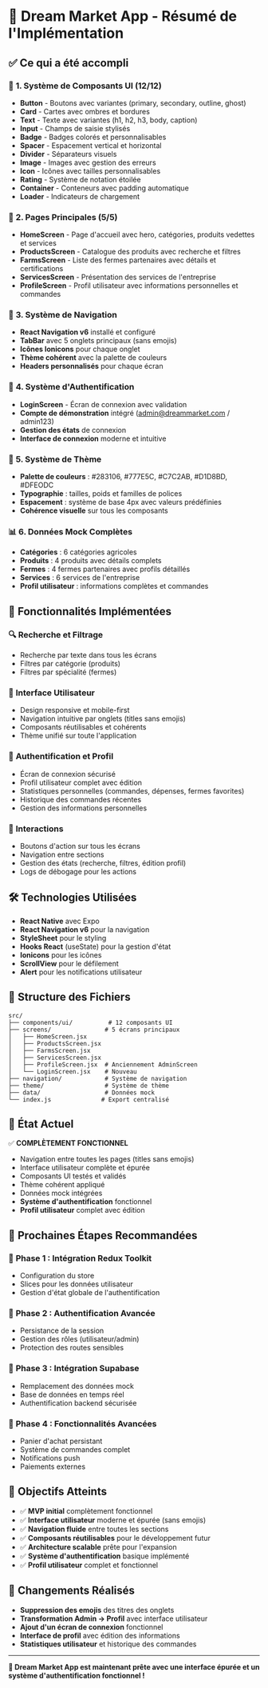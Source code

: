 # 🌾 Dream Market App - Résumé de l'Implémentation

## ✅ **Ce qui a été accompli**

### 🎨 **1. Système de Composants UI (12/12)**
- **Button** - Boutons avec variantes (primary, secondary, outline, ghost)
- **Card** - Cartes avec ombres et bordures
- **Text** - Texte avec variantes (h1, h2, h3, body, caption)
- **Input** - Champs de saisie stylisés
- **Badge** - Badges colorés et personnalisables
- **Spacer** - Espacement vertical et horizontal
- **Divider** - Séparateurs visuels
- **Image** - Images avec gestion des erreurs
- **Icon** - Icônes avec tailles personnalisables
- **Rating** - Système de notation étoilée
- **Container** - Conteneurs avec padding automatique
- **Loader** - Indicateurs de chargement

### 📱 **2. Pages Principales (5/5)**
- **HomeScreen** - Page d'accueil avec hero, catégories, produits vedettes et services
- **ProductsScreen** - Catalogue des produits avec recherche et filtres
- **FarmsScreen** - Liste des fermes partenaires avec détails et certifications
- **ServicesScreen** - Présentation des services de l'entreprise
- **ProfileScreen** - Profil utilisateur avec informations personnelles et commandes

### 🧭 **3. Système de Navigation**
- **React Navigation v6** installé et configuré
- **TabBar** avec 5 onglets principaux (sans emojis)
- **Icônes Ionicons** pour chaque onglet
- **Thème cohérent** avec la palette de couleurs
- **Headers personnalisés** pour chaque écran

### 🔐 **4. Système d'Authentification**
- **LoginScreen** - Écran de connexion avec validation
- **Compte de démonstration** intégré (admin@dreammarket.com / admin123)
- **Gestion des états** de connexion
- **Interface de connexion** moderne et intuitive

### 🎨 **5. Système de Thème**
- **Palette de couleurs** : #283106, #777E5C, #C7C2AB, #D1D8BD, #DFEODC
- **Typographie** : tailles, poids et familles de polices
- **Espacement** : système de base 4px avec valeurs prédéfinies
- **Cohérence visuelle** sur tous les composants

### 📊 **6. Données Mock Complètes**
- **Catégories** : 6 catégories agricoles
- **Produits** : 4 produits avec détails complets
- **Fermes** : 4 fermes partenaires avec profils détaillés
- **Services** : 6 services de l'entreprise
- **Profil utilisateur** : informations complètes et commandes

## 🚀 **Fonctionnalités Implémentées**

### 🔍 **Recherche et Filtrage**
- Recherche par texte dans tous les écrans
- Filtres par catégorie (produits)
- Filtres par spécialité (fermes)

### 📱 **Interface Utilisateur**
- Design responsive et mobile-first
- Navigation intuitive par onglets (titles sans emojis)
- Composants réutilisables et cohérents
- Thème unifié sur toute l'application

### 🔐 **Authentification et Profil**
- Écran de connexion sécurisé
- Profil utilisateur complet avec édition
- Statistiques personnelles (commandes, dépenses, fermes favorites)
- Historique des commandes récentes
- Gestion des informations personnelles

### 🎯 **Interactions**
- Boutons d'action sur tous les écrans
- Navigation entre sections
- Gestion des états (recherche, filtres, édition profil)
- Logs de débogage pour les actions

## 🛠️ **Technologies Utilisées**

- **React Native** avec Expo
- **React Navigation v6** pour la navigation
- **StyleSheet** pour le styling
- **Hooks React** (useState) pour la gestion d'état
- **Ionicons** pour les icônes
- **ScrollView** pour le défilement
- **Alert** pour les notifications utilisateur

## 📁 **Structure des Fichiers**

```
src/
├── components/ui/          # 12 composants UI
├── screens/               # 5 écrans principaux
│   ├── HomeScreen.jsx
│   ├── ProductsScreen.jsx
│   ├── FarmsScreen.jsx
│   ├── ServicesScreen.jsx
│   ├── ProfileScreen.jsx  # Anciennement AdminScreen
│   └── LoginScreen.jsx    # Nouveau
├── navigation/            # Système de navigation
├── theme/                 # Système de thème
├── data/                  # Données mock
└── index.js              # Export centralisé
```

## 🎉 **État Actuel**

✅ **COMPLÈTEMENT FONCTIONNEL**
- Navigation entre toutes les pages (titles sans emojis)
- Interface utilisateur complète et épurée
- Composants UI testés et validés
- Thème cohérent appliqué
- Données mock intégrées
- **Système d'authentification** fonctionnel
- **Profil utilisateur** complet avec édition

## 🚀 **Prochaines Étapes Recommandées**

### 🔴 **Phase 1 : Intégration Redux Toolkit**
- Configuration du store
- Slices pour les données utilisateur
- Gestion d'état globale de l'authentification

### 🔴 **Phase 2 : Authentification Avancée**
- Persistance de la session
- Gestion des rôles (utilisateur/admin)
- Protection des routes sensibles

### 🔴 **Phase 3 : Intégration Supabase**
- Remplacement des données mock
- Base de données en temps réel
- Authentification backend sécurisée

### 🔴 **Phase 4 : Fonctionnalités Avancées**
- Panier d'achat persistant
- Système de commandes complet
- Notifications push
- Paiements externes

## 🎯 **Objectifs Atteints**

- ✅ **MVP initial** complètement fonctionnel
- ✅ **Interface utilisateur** moderne et épurée (sans emojis)
- ✅ **Navigation fluide** entre toutes les sections
- ✅ **Composants réutilisables** pour le développement futur
- ✅ **Architecture scalable** prête pour l'expansion
- ✅ **Système d'authentification** basique implémenté
- ✅ **Profil utilisateur** complet et fonctionnel

## 🔄 **Changements Réalisés**

- **Suppression des emojis** des titres des onglets
- **Transformation Admin → Profil** avec interface utilisateur
- **Ajout d'un écran de connexion** fonctionnel
- **Interface de profil** avec édition des informations
- **Statistiques utilisateur** et historique des commandes

---

**🌾 Dream Market App est maintenant prête avec une interface épurée et un système d'authentification fonctionnel !**
